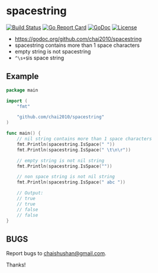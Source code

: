 # spacestring

[![Build Status](https://travis-ci.org/chai2010/spacestring.svg)](https://travis-ci.org/chai2010/spacestring)
[![Go Report Card](https://goreportcard.com/badge/github.com/chai2010/spacestring)](https://goreportcard.com/report/github.com/chai2010/spacestring)
[![GoDoc](https://godoc.org/github.com/chai2010/spacestring?status.svg)](https://godoc.org/github.com/chai2010/spacestring)
[![License](http://img.shields.io/badge/license-BSD-blue.svg)](https://github.com/chai2010/spacestring/blob/master/LICENSE)


- https://godoc.org/github.com/chai2010/spacestring
- spacestring contains more than 1 space characters
- empty string is not spacestring
- `^\s+$`is space string

## Example

```go
package main

import (
	"fmt"

	"github.com/chai2010/spacestring"
)

func main() {
	// nil string contains more than 1 space characters
	fmt.Println(spacestring.IsSpace(" "))
	fmt.Println(spacestring.IsSpace(" \t\n\r"))

	// empty string is not nil string
	fmt.Println(spacestring.IsSpace(""))

	// non space string is not nil string
	fmt.Println(spacestring.IsSpace(" abc "))

	// Output:
	// true
	// true
	// false
	// false
}
```

## BUGS

Report bugs to <chaishushan@gmail.com>.

Thanks!
